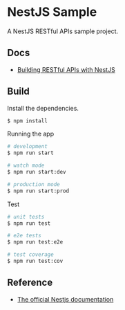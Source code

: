 # NestJS Sample

A NestJS RESTful APIs sample project.

## Docs

* [Building RESTful APIs with NestJS](./guide/crud.md)

## Build

Install the dependencies.

```bash
$ npm install
```

Running the app

```bash
# development
$ npm run start

# watch mode
$ npm run start:dev

# production mode
$ npm run start:prod
```

Test

```bash
# unit tests
$ npm run test

# e2e tests
$ npm run test:e2e

# test coverage
$ npm run test:cov
```



## Reference

* [The official Nestjs documentation](https://docs.nestjs.com/first-steps)